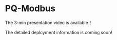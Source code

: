 # PQ-Modbus

The 3-min presentation video is available！

The detailed deployment information is coming soon!
